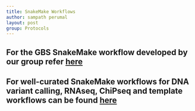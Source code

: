```yaml
---
title: SnakeMake Workflows
author: sampath perumal
layout: post
group: Protocols
---
```

## For the GBS SnakeMake workflow developed by our group refer [here](https://github.com/bioteksampath/GBS_snakemake_pipeline)
## For well-curated SnakeMake workflows for DNA variant calling, RNAseq, ChiPseq and template workflows can be found [here](https://github.com/snakemake-workflows/docs)

